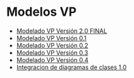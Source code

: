 # Modelos VP #
<ul>
<li><a href='https://lambdasoft.googlecode.com/svn/wiki/CRySPORT_2.0.vpp'>Modelado VP Versión 2.0 FINAL</a></li>

<li><a href='https://lambdasoft.googlecode.com/svn/wiki/CRySPORT_0.1.vpp'>Modelado VP Versión 0.1</a></li>

<li><a href='https://lambdasoft.googlecode.com/svn/wiki/CRySPORT_0.2.vpp'>Modelado VP Versión 0.2</a></li>

<li><a href='https://lambdasoft.googlecode.com/svn/wiki/CRySPORT_0.3.vpp'>Modelado VP Versión 0.3</a></li>

<li><a href='https://lambdasoft.googlecode.com/svn/wiki/CRySPORT_0.4.vpp'>Modelado VP Versión 0.4</a></li>

<li><a href='https://code.google.com/p/lambdasoft/source/browse/wiki/IntegracionDiagramas_0.1.pdf'>Integracion de diagramas de clases 1.0</a></li>